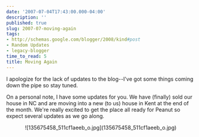 ```yaml
---
date: '2007-07-04T17:43:00.000-04:00'
description: ''
published: true
slug: 2007-07-moving-again
tags:
- http://schemas.google.com/blogger/2008/kind#post
- Random Updates
- legacy-blogger
time_to_read: 5
title: Moving Again
---
```


I apologize for the lack of updates to the blog--I've got some things coming down the pipe so stay tuned.

On a personal note, I have some updates for you. We have (finally) sold our house in NC and are moving into a new (to us) house in Kent at the end of the month. We're really excited to get the place all ready for Peanut so expect several updates as we go along.

<p align="center">![135675458_511cf1aeeb_o.jpg](135675458_511cf1aeeb_o.jpg)